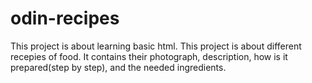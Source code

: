 # odin-recipes
This project is about learning basic html.
This project is about different recepies of food.
It contains their photograph, description, how is it prepared(step by step), and the needed ingredients.